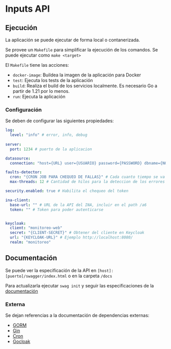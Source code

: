 # Inputs API

## Ejecución
La aplicación se puede ejecutar de forma local o contanerizada. 

Se provee un  `Makefile` para simplificar la ejecución de los comandos. Se puede ejecutar como `make <target>`

El `Makefile` tiene las acciones:
* `docker-image`: Buildea la imagen de la aplicación para Docker
* `test`: Ejecuta los tests de la aplicación
* `build`: Realiza el build de los servicios localmente. Es necesario Go a partir de 1.21 por lo menos.
* `run`: Ejecuta la aplicación

### Configuración
Se deben de configurar las siguientes propiedades:

```yaml
log:
  level: "info" # error, info, debug
  
server:
  port: 1234 # puerto de la aplicacion

datasource:
  connection: "host={URL} user={USUARIO} password={PASSWORD} dbname={NOMBRE DE DB} port={PUERTO DE DB}"

faults-detector:
  cron: "{CRON JOB PARA CHEQUEO DE FALLAS}" # Cada cuanto tiempo se va a realizar el chequeo de errores
  max-threads: 12 # Cantidad de hilos para la deteccion de los errores

security.enabled: true # Habilita el chequeo del token

ina-client:
  base-url: "" # URL de la API del INA, incluir en el path /a6
  token: "" # Token para poder autenticarse


keycloak:
  client: "monitoreo-web"
  secret: "{CLIENT-SECRET}" # Obtener del cliente en Keycloak
  url: "{KEYCLOAK-URL}" # Ejemplo http://localhost:8080/
  realm: "monitoreo"
```

## Documentación

Se puede ver la especificación de la API en `[host]:[puerto]/swagger/index.html` o en la carpeta `/docs`

Para actualizarla ejecutar `swag init` y seguir las especificaciones de la [documentación](https://github.com/swaggo/swag#api-operation)

### Externa

Se dejan referencias a la documentación de dependencias externas:
* [GORM](https://gorm.io/docs/index.html)
* [Gin](https://gin-gonic.com/docs/)
* [Cron](https://pkg.go.dev/github.com/robfig/cron)
* [Gocloak](https://github.com/Nerzal/gocloak/)